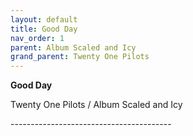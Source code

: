 ```yaml
---  
layout: default  
title: Good Day  
nav_order: 1  
parent: Album Scaled and Icy  
grand_parent: Twenty One Pilots  
---  
```


**Good Day**
<p>
Twenty One Pilots / Album Scaled and Icy
</p>  
----------------------------------------
